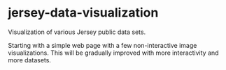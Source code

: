 # jersey-data-visualization
Visualization of various Jersey public data sets.

Starting with a simple web page with a few non-interactive image visualizations.
This will be gradually improved with more interactivity and more datasets.

